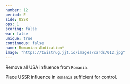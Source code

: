```yaml
---
number: 12
period: E
side: USSR
ops: 1
scoring: false
war: false
unique: true
continuous: false
name: Romanian Abdication*
image: "https://twistrug.jjt.io/images/cards/012.jpg"
---
```

Remove all USA influence from `Romania`.

Place USSR influence in `Romania` sufficient for control.

